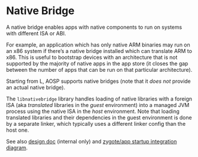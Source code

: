 # Native Bridge

A native bridge enables apps with native components to run on systems with
different ISA or ABI.

For example, an application which has only native ARM binaries may run on an x86
system if there’s a native bridge installed which can translate ARM to x86. This
is useful to bootstrap devices with an architecture that is not supported by the
majority of native apps in the app store (it closes the gap between the number
of apps that can be run on that particular architecture).

Starting from L, AOSP supports native bridges (note that it *does not* provide
an actual native bridge).

The `libnativebridge` library handles loading of native libraries with a foreign
ISA (aka *translated* libraries in the *guest* environment) into a managed JVM
process using the native ISA in the *host* environment. Note that loading
translated libraries and their dependencies in the guest environment is done by
a separate linker, which typically uses a different linker config than the host
one.

See also [design doc](http://go/native-bridge) (internal only) and [zygote/app
startup integration diagram](nb-diagram.svg).

